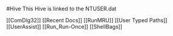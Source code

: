 #Hive 
This Hive is linked to the NTUSER.dat

[[ComDlg32]]
[[Recent Docs]]
[[RunMRU]]
[[User Typed Paths]]
[[UserAssist]]
[[Run_Run-Once]]
[[ShellBags]]
